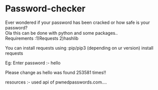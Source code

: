 # Password-checker
Ever wondered if your password has been cracked or how safe is your password?    
Ola this can be done with python and some packages..    
Requirements :1)Requests 2)hashlib

You can install requests using :pip/pip3 (depending on ur version) install requests


Eg:  Enter password :- hello

Please change as hello  was found 253581 times!!


resources :- used api of pwnedpasswords.com....

